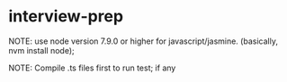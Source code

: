 # interview-prep

NOTE: use node version 7.9.0 or higher for javascript/jasmine. (basically, nvm install node);

NOTE: Compile .ts files first to run test; if any
